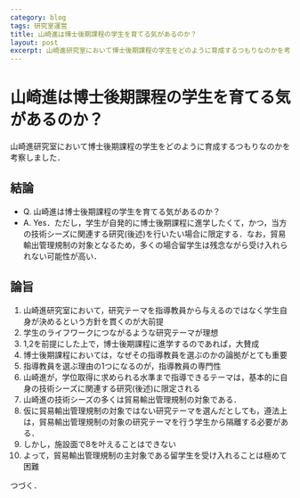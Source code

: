 ```yaml
---
category: blog
tags: 研究室運営
title: 山崎進は博士後期課程の学生を育てる気があるのか？
layout: post
excerpt: 山崎進研究室において博士後期課程の学生をどのように育成するつもりなのかを考察しました
---
```

# 山崎進は博士後期課程の学生を育てる気があるのか？

山崎進研究室において博士後期課程の学生をどのように育成するつもりなのかを考察しました．

## 結論

* Q. 山崎進は博士後期課程の学生を育てる気があるのか？
* A. Yes．ただし，学生が自発的に博士後期課程に進学したくて，かつ，当方の技術シーズに関連する研究(後述)を行いたい場合に限定する．なお，貿易輸出管理規制の対象となるため，多くの場合留学生は残念ながら受け入れられない可能性が高い．

## 論旨

1. 山崎進研究室において，研究テーマを指導教員から与えるのではなく学生自身が決めるという方針を貫くのが大前提
2. 学生のライフワークにつながるような研究テーマが理想
3. 1,2を前提にした上で，博士後期課程に進学するのであれば，大賛成
4. 博士後期課程においては，なぜその指導教員を選ぶのかの論拠がとても重要
5. 指導教員を選ぶ理由の1つになるのが，指導教員の専門性
6. 山崎進が，学位取得に求められる水準まで指導できるテーマは，基本的に自身の技術シーズに関連する研究(後述)に限定される
7. 山崎進の技術シーズの多くは貿易輸出管理規制の対象である．
8. 仮に貿易輸出管理規制の対象ではない研究テーマを選んだとしても，遵法上は，貿易輸出管理規制の対象の研究テーマを行う学生から隔離する必要がある．
9. しかし，施設面で8を叶えることはできない
10. よって，貿易輸出管理規制の主対象である留学生を受け入れることは極めて困難

つづく．